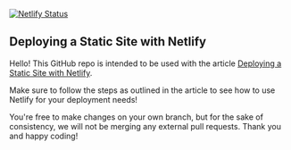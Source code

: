 [![Netlify Status](https://api.netlify.com/api/v1/badges/f15be061-c27e-4cd0-bb6d-2d8245ccd8e9/deploy-status)](https://app.netlify.com/sites/luminous-cannoli-79347c/deploys)
## Deploying a Static Site with Netlify
Hello! This GitHub repo is intended to be used with the article [Deploying a Static Site with Netlify](https://www.codecademy.com/articles/deploying-a-static-site-with-netlify).

Make sure to follow the steps as outlined in the article to see how to use Netlify for your deployment needs!

You're free to make changes on your own branch, but for the sake of consistency, we will not be merging any external pull requests. Thank you and happy coding!
